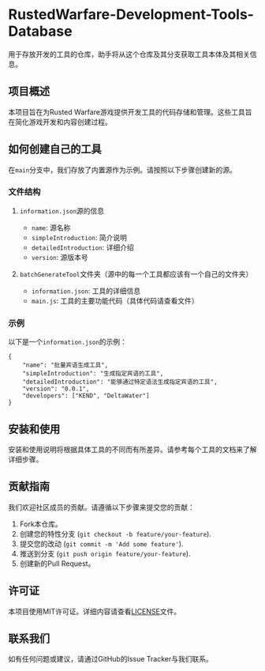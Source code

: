 # RustedWarfare-Development-Tools-Database

用于存放开发的工具的仓库，助手将从这个仓库及其分支获取工具本体及其相关信息。

## 项目概述

本项目旨在为Rusted Warfare游戏提供开发工具的代码存储和管理。这些工具旨在简化游戏开发和内容创建过程。

## 如何创建自己的工具

在`main`分支中，我们存放了内置源作为示例。请按照以下步骤创建新的源。

### 文件结构

1. `information.json`源的信息

   - `name`: 源名称
   - `simpleIntroduction`: 简介说明
   - `detailedIntroduction`: 详细介绍
   - `version`: 源版本号

2. `batchGenerateTool`文件夹（源中的每一个工具都应该有一个自己的文件夹）

   - `information.json`: 工具的详细信息
   - `main.js`: 工具的主要功能代码（具体代码请查看文件）

### 示例

以下是一个`information.json`的示例：

```
{
    "name": "批量宾语生成工具",
    "simpleIntroduction": "生成指定宾语的工具",
    "detailedIntroduction": "能够通过特定语法生成指定宾语的工具",
    "version": "0.0.1",
    "developers": ["KEND", "DeltaWater"]
}
```

## 安装和使用

安装和使用说明将根据具体工具的不同而有所差异。请参考每个工具的文档来了解详细步骤。

## 贡献指南

我们欢迎社区成员的贡献。请遵循以下步骤来提交您的贡献：

1. Fork本仓库。
2. 创建您的特性分支 (`git checkout -b feature/your-feature`).
3. 提交您的改动 (`git commit -m 'Add some feature'`).
4. 推送到分支 (`git push origin feature/your-feature`).
5. 创建新的Pull Request。

## 许可证

本项目使用MIT许可证。详细内容请查看[LICENSE](LICENSE)文件。

## 联系我们

如有任何问题或建议，请通过GitHub的Issue Tracker与我们联系。